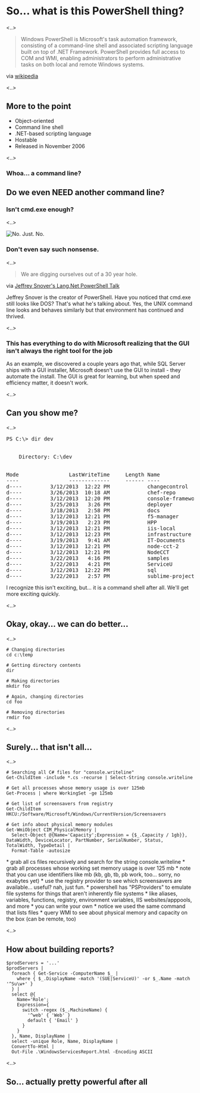 # So... what is this PowerShell thing?

<..>

<blockquote>Windows PowerShell is Microsoft's task automation framework, consisting of a
command-line shell and associated scripting language built on top of .NET
Framework. PowerShell provides full access to COM and WMI, enabling
administrators to perform administrative tasks on both local and remote Windows
systems.</blockquote>

via [wikipedia](http://en.wikipedia.org/wiki/Windows_PowerShell)

<..>

## More to the point

* Object-oriented 
* Command line shell
* .NET-based scripting language
* Hostable
* Released in November 2006

<..>

### Whoa... a command line?
## Do we even NEED another command line?
### Isn't cmd.exe enough?

<..>

![No. Just. No.](/images/absolutely-not.jpg)
### Don't even say such nonsense.

<..>

<blockquote>We are digging ourselves out of a 30 year hole.</blockquote>

via [Jeffrey Snover's Lang.Net PowerShell Talk](http://blogs.msdn.com/powershell/archive/2009/04/17/15-minutes-with-lang-net.aspx)

<aside class="notes" data-markdown>
  Jeffrey Snover is the creator of PowerShell. Have you noticed that cmd.exe
  still looks like DOS? That's what he's talking about. Yes, the UNIX command
  line looks and behaves similarly but that environment has continued and
  thrived.
</aside>

<..>

### This has everything to do with Microsoft realizing that the GUI isn't always the right tool for the job

<aside class="notes" data-markdown>
  As an example, we discovered a couple years ago that, while SQL Server ships
  with a GUI installer, Microsoft doesn't use the GUI to install - they
  automate the install. The GUI is great for learning, but when speed and
  efficiency matter, it doesn't work.
</aside>

<..>

## Can you show me?

<..>

<pre>
PS C:\> dir dev


    Directory: C:\dev


Mode                LastWriteTime     Length Name
----                -------------     ------ ----
d----         3/12/2013  12:22 PM            changecontrol
d----         3/26/2013  10:18 AM            chef-repo
d----         3/12/2013  12:20 PM            console-framework
d----         3/25/2013   3:26 PM            deployer
d----         3/18/2013   2:58 PM            docs
d----         3/12/2013  12:21 PM            f5-manager
d----         3/19/2013   2:23 PM            HPP
d----         3/12/2013  12:21 PM            iis-local
d----         3/12/2013  12:23 PM            infrastructure
d----         3/19/2013   9:41 AM            IT-Documents
d----         3/12/2013  12:21 PM            node-cct-2
d----         3/12/2013  12:21 PM            NodeCCT
d----         3/22/2013   4:16 PM            samples
d----         3/22/2013   4:21 PM            ServiceU
d----         3/12/2013  12:22 PM            sql
d----         3/22/2013   2:57 PM            sublime-projects
</pre>

<aside class="notes" data-markdown>
  I recognize this isn't exciting, but... it is a command shell after all. We'll get more exciting quickly.
</aside>

<..>

## Okay, okay... we can do better...

<..>

<pre><code><span># Changing directories
cd c:\temp</span>

<span class="fragment"># Getting directory contents
dir</span>

<span class="fragment"># Making directories
mkdir foo</span>

<span class="fragment"># Again, changing directories
cd foo</span>

<span class="fragment"># Removing directories
rmdir foo</span>
</code></pre>
    
<..>

## Surely... that isn't all...

<..>

<pre><code><span># Searching all C# files for "console.writeline"
Get-ChildItem -include *.cs -recurse | Select-String console.writeline</span>

<span class="fragment"># Get all processes whose memory usage is over 125mb
Get-Process | where WorkingSet -ge 125mb</span>

<span class="fragment"># Get list of screensavers from registry
Get-ChildItem HKCU:/Software/Microsoft/Windows/CurrentVersion/Screensavers</span>

<span class="fragment"># Get info about physical memory modules
Get-WmiObject CIM_PhysicalMemory | 
  Select-Object @{Name='Capacity';Expression = {$_.Capacity / 1gb}}, DataWidth, DeviceLocator, PartNumber, SerialNumber, Status, TotalWidth, TypeDetail | 
  Format-Table -autosize</span>
</code></pre>

<aside class="notes" data-markdown>
  * grab all cs files recursively and search for the string console.writeline
  * grab all processes whose working set memory usage is over 125 mb
    * note that you can use identifiers like mb (kb, gb, tb, pb work, too... sorry, no exabytes yet)
  * use the registry provider to see which screensavers are available... useful? nah, just fun.
    * powershell has "PSProviders" to emulate file systems for things that aren't inherently file systems
      * like aliases, variables, functions, registry, environment variables, IIS websites/apppools, and more
      * you can write your own
    * notice we used the same command that lists files
  * query WMI to see about physical memory and capacity on the box (can be remote, too)
</aside>

<..>

## How about building reports?

<pre><code>$prodServers = '...'
$prodServers |
  foreach { Get-Service -ComputerName $_ | 
    where { $_.DisplayName -match '(SUE|ServiceU)' -or $_.Name -match '^Su\w+' } 
  } |
  select @{
    Name='Role';
    Expression={
      switch -regex ($_.MachineName) {
        '^web' { 'Web' }
        default { 'Email' }
      }
    }
  }, Name, DisplayName |
  select -unique Role, Name, DisplayName |
  ConvertTo-Html |
  Out-File .\WindowsServicesReport.html -Encoding ASCII</code></pre>
  
<..>

## So... actually pretty powerful after all
